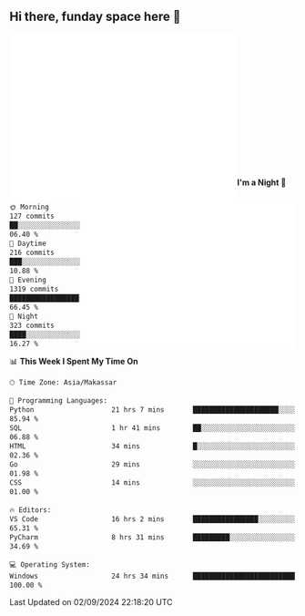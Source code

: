 ## Hi there, funday space here 🚀

<img align="left" width="400" alt="🌞" src="https://raw.githubusercontent.com/fhasnur/fhasnur/master/general.svg?token=ATQS65TR7ETTG5RLJUDIDBLBN34HE">
<img align="right" width="380" alt="🌞" src="https://raw.githubusercontent.com/fhasnur/fhasnur/master/statistics.svg?token=ATQS65TR7ETTG5RLJUDIDBLBN34HE">

<br><br><br><br><br><br><br><br><br><br><br><br><br><br>

<!--START_SECTION:waka-->
**I'm a Night 🦉** 

```text
🌞 Morning                127 commits         ██░░░░░░░░░░░░░░░░░░░░░░░   06.40 % 
🌆 Daytime                216 commits         ███░░░░░░░░░░░░░░░░░░░░░░   10.88 % 
🌃 Evening                1319 commits        █████████████████░░░░░░░░   66.45 % 
🌙 Night                  323 commits         ████░░░░░░░░░░░░░░░░░░░░░   16.27 % 
```


📊 **This Week I Spent My Time On** 

```text
🕑︎ Time Zone: Asia/Makassar

💬 Programming Languages: 
Python                   21 hrs 7 mins       █████████████████████░░░░   85.94 % 
SQL                      1 hr 41 mins        ██░░░░░░░░░░░░░░░░░░░░░░░   06.88 % 
HTML                     34 mins             █░░░░░░░░░░░░░░░░░░░░░░░░   02.36 % 
Go                       29 mins             ░░░░░░░░░░░░░░░░░░░░░░░░░   01.98 % 
CSS                      14 mins             ░░░░░░░░░░░░░░░░░░░░░░░░░   01.00 % 

🔥 Editors: 
VS Code                  16 hrs 2 mins       ████████████████░░░░░░░░░   65.31 % 
PyCharm                  8 hrs 31 mins       █████████░░░░░░░░░░░░░░░░   34.69 % 

💻 Operating System: 
Windows                  24 hrs 34 mins      █████████████████████████   100.00 % 
```


 Last Updated on 02/09/2024 22:18:20 UTC
<!--END_SECTION:waka-->
